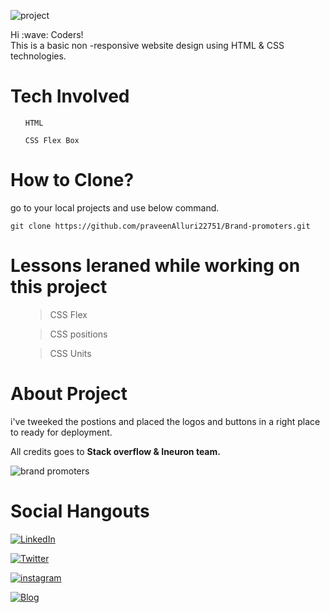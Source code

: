 ![project](https://img.shields.io/badge/website%20design-0AC18E?style=for-the-badge&logoColor=white)
<p> 
Hi :wave: Coders!
<br> This is a basic non -responsive website design using HTML & CSS technologies.
</p>

# Tech Involved
<ul>

`HTML`

`CSS Flex Box`

</ul> 

# How to Clone?

<p> go to your local projects and use below command.</p>

 ``` git clone https://github.com/praveenAlluri22751/Brand-promoters.git ```


# Lessons leraned while working on this project

<ul>

>CSS Flex

>CSS positions

>CSS Units
</ul> 

# About Project
<p>
i've tweeked the postions and placed the logos and buttons in a right place to ready for deployment.

All credits goes to <b>Stack overflow  & Ineuron team.</b>
</p>

![brand promoters](./thumbnail.png)

# Social Hangouts
[![LinkedIn](https://img.shields.io/badge/linkedin-%230077B5.svg?style=for-the-badge&logo=linkedin&logoColor=white)](https://www.linkedin.com/in/praveen-alluri-b31962117/)

[![Twitter](https://badgen.net/badge/icon/twitter?icon=twitter&label)](https://twitter.com/Ugra1)

[![instagram](https://img.shields.io/badge/Instagram-0A66C2?style=for-the-badge&logo=instagram&logoColor=white)](https://www.instagram.com/ipa22751/)

[![Blog](https://img.shields.io/badge/Blog-FF5722?style=for-the-badge&logo=blogger&logoColor=white)](https://theyellowmultiverse.com/)



